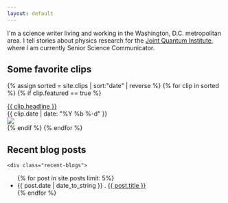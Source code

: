 ```yaml
---
layout: default
---
```

I'm a science writer living and working in the Washington, D.C. metropolitan area. I tell stories about physics research for the [Joint Quantum Institute](http://jqi.umd.edu), where I am currently Senior Science Communicator.

<div class="feature-box">

<h2>Some favorite clips</h2>

{% assign sorted = site.clips | sort:"date" | reverse %}
{% for clip in sorted %}
	{% if clip.featured == true %}
		<div class="feature-item">
      <a href="{{ clip.address }}">{{ clip.headline }}</a>
			<br>
      {{ clip.date | date: "%Y %b %-d" }}
      <br>
			<div class="feature-crop">
				<img class="feature-img" src="{{ clip.image_url }}">
			</div>
		</div>
	{% endif %}
{% endfor %}
</div>

<div class="blog-box">

<h2>Recent blog posts</h2>

	<div class="recent-blogs">
  <ul>
  {% for post in site.posts limit: 5%}
		<li>
			{{ post.date | date_to_string }} . <a href="{{ post.url }}" class="blog-link-separator">{{ post.title }}</a>
		</li>
  {% endfor %}
  </ul>
  </div>
</div>
